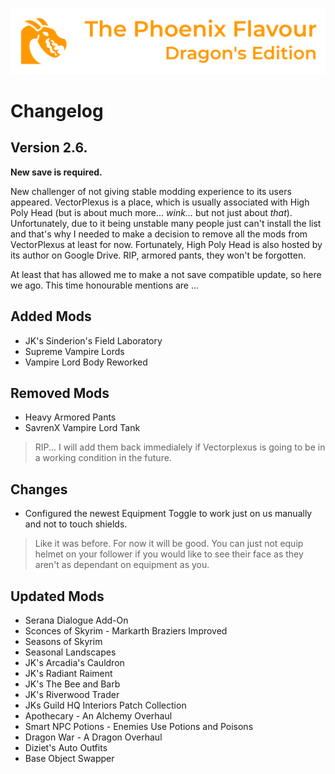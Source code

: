 ![image](images/Banner.webp)

# Changelog

## Version 2.6.

**New save is required.**

New challenger of not giving stable modding experience to its users appeared. VectorPlexus is a place, which is usually associated with High Poly Head (but is about much more... *wink...* but not just about *that*). Unfortunately, due to it being unstable many people just can't install the list and that's why I needed to make a decision to remove all the mods from VectorPlexus at least for now. Fortunately, High Poly Head is also hosted by its author on Google Drive. RIP, armored pants, they won't be forgotten.

At least that has allowed me to make a not save compatible update, so here we ago. This time honourable mentions are ...

## Added Mods

* JK's Sinderion's Field Laboratory
* Supreme Vampire Lords
* Vampire Lord Body Reworked

## Removed Mods

* Heavy Armored Pants
* SavrenX Vampire Lord Tank
> RIP... I will add them back immedialely if Vectorplexus is going to be in a working condition in the future.

## Changes

* Configured the newest Equipment Toggle to work just on us manually and not to touch shields.
> Like it was before. For now it will be good. You can just not equip helmet on your follower if you would like to see their face as they aren't as dependant on equipment as you.

## Updated Mods

* Serana Dialogue Add-On
* Sconces of Skyrim - Markarth Braziers Improved
* Seasons of Skyrim
* Seasonal Landscapes
* JK's Arcadia's Cauldron
* JK's Radiant Raiment
* JK's The Bee and Barb
* JK's Riverwood Trader
* JKs Guild HQ Interiors Patch Collection
* Apothecary - An Alchemy Overhaul
* Smart NPC Potions - Enemies Use Potions and Poisons
* Dragon War - A Dragon Overhaul
* Diziet's Auto Outfits
* Base Object Swapper
